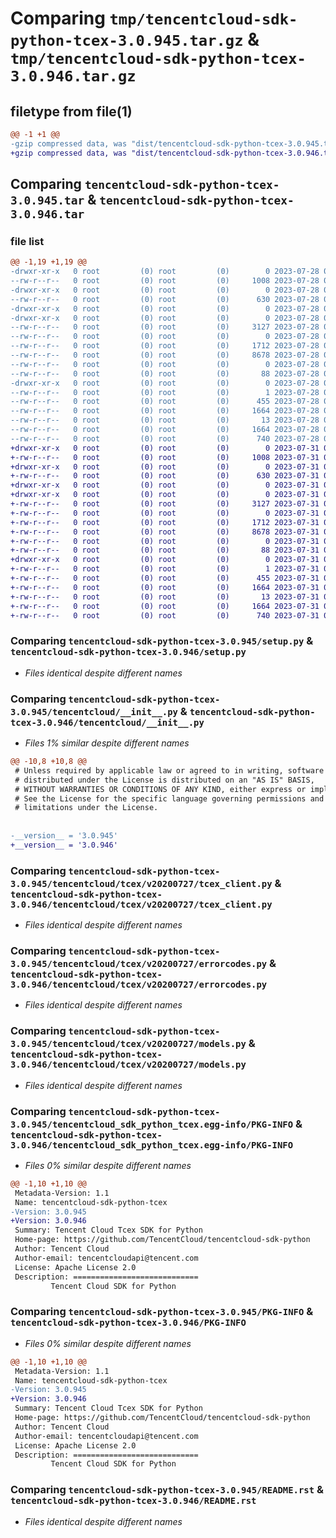 # Comparing `tmp/tencentcloud-sdk-python-tcex-3.0.945.tar.gz` & `tmp/tencentcloud-sdk-python-tcex-3.0.946.tar.gz`

## filetype from file(1)

```diff
@@ -1 +1 @@
-gzip compressed data, was "dist/tencentcloud-sdk-python-tcex-3.0.945.tar", last modified: Fri Jul 28 00:36:09 2023, max compression
+gzip compressed data, was "dist/tencentcloud-sdk-python-tcex-3.0.946.tar", last modified: Mon Jul 31 00:36:31 2023, max compression
```

## Comparing `tencentcloud-sdk-python-tcex-3.0.945.tar` & `tencentcloud-sdk-python-tcex-3.0.946.tar`

### file list

```diff
@@ -1,19 +1,19 @@
-drwxr-xr-x   0 root         (0) root         (0)        0 2023-07-28 00:36:09.000000 tencentcloud-sdk-python-tcex-3.0.945/
--rw-r--r--   0 root         (0) root         (0)     1008 2023-07-28 00:36:09.000000 tencentcloud-sdk-python-tcex-3.0.945/setup.py
-drwxr-xr-x   0 root         (0) root         (0)        0 2023-07-28 00:36:09.000000 tencentcloud-sdk-python-tcex-3.0.945/tencentcloud/
--rw-r--r--   0 root         (0) root         (0)      630 2023-07-28 00:36:09.000000 tencentcloud-sdk-python-tcex-3.0.945/tencentcloud/__init__.py
-drwxr-xr-x   0 root         (0) root         (0)        0 2023-07-28 00:36:09.000000 tencentcloud-sdk-python-tcex-3.0.945/tencentcloud/tcex/
-drwxr-xr-x   0 root         (0) root         (0)        0 2023-07-28 00:36:09.000000 tencentcloud-sdk-python-tcex-3.0.945/tencentcloud/tcex/v20200727/
--rw-r--r--   0 root         (0) root         (0)     3127 2023-07-28 00:36:09.000000 tencentcloud-sdk-python-tcex-3.0.945/tencentcloud/tcex/v20200727/tcex_client.py
--rw-r--r--   0 root         (0) root         (0)        0 2023-07-28 00:36:09.000000 tencentcloud-sdk-python-tcex-3.0.945/tencentcloud/tcex/v20200727/__init__.py
--rw-r--r--   0 root         (0) root         (0)     1712 2023-07-28 00:36:09.000000 tencentcloud-sdk-python-tcex-3.0.945/tencentcloud/tcex/v20200727/errorcodes.py
--rw-r--r--   0 root         (0) root         (0)     8678 2023-07-28 00:36:09.000000 tencentcloud-sdk-python-tcex-3.0.945/tencentcloud/tcex/v20200727/models.py
--rw-r--r--   0 root         (0) root         (0)        0 2023-07-28 00:36:09.000000 tencentcloud-sdk-python-tcex-3.0.945/tencentcloud/tcex/__init__.py
--rw-r--r--   0 root         (0) root         (0)       88 2023-07-28 00:36:09.000000 tencentcloud-sdk-python-tcex-3.0.945/setup.cfg
-drwxr-xr-x   0 root         (0) root         (0)        0 2023-07-28 00:36:09.000000 tencentcloud-sdk-python-tcex-3.0.945/tencentcloud_sdk_python_tcex.egg-info/
--rw-r--r--   0 root         (0) root         (0)        1 2023-07-28 00:36:09.000000 tencentcloud-sdk-python-tcex-3.0.945/tencentcloud_sdk_python_tcex.egg-info/dependency_links.txt
--rw-r--r--   0 root         (0) root         (0)      455 2023-07-28 00:36:09.000000 tencentcloud-sdk-python-tcex-3.0.945/tencentcloud_sdk_python_tcex.egg-info/SOURCES.txt
--rw-r--r--   0 root         (0) root         (0)     1664 2023-07-28 00:36:09.000000 tencentcloud-sdk-python-tcex-3.0.945/tencentcloud_sdk_python_tcex.egg-info/PKG-INFO
--rw-r--r--   0 root         (0) root         (0)       13 2023-07-28 00:36:09.000000 tencentcloud-sdk-python-tcex-3.0.945/tencentcloud_sdk_python_tcex.egg-info/top_level.txt
--rw-r--r--   0 root         (0) root         (0)     1664 2023-07-28 00:36:09.000000 tencentcloud-sdk-python-tcex-3.0.945/PKG-INFO
--rw-r--r--   0 root         (0) root         (0)      740 2023-07-28 00:36:09.000000 tencentcloud-sdk-python-tcex-3.0.945/README.rst
+drwxr-xr-x   0 root         (0) root         (0)        0 2023-07-31 00:36:31.000000 tencentcloud-sdk-python-tcex-3.0.946/
+-rw-r--r--   0 root         (0) root         (0)     1008 2023-07-31 00:36:31.000000 tencentcloud-sdk-python-tcex-3.0.946/setup.py
+drwxr-xr-x   0 root         (0) root         (0)        0 2023-07-31 00:36:31.000000 tencentcloud-sdk-python-tcex-3.0.946/tencentcloud/
+-rw-r--r--   0 root         (0) root         (0)      630 2023-07-31 00:36:31.000000 tencentcloud-sdk-python-tcex-3.0.946/tencentcloud/__init__.py
+drwxr-xr-x   0 root         (0) root         (0)        0 2023-07-31 00:36:31.000000 tencentcloud-sdk-python-tcex-3.0.946/tencentcloud/tcex/
+drwxr-xr-x   0 root         (0) root         (0)        0 2023-07-31 00:36:31.000000 tencentcloud-sdk-python-tcex-3.0.946/tencentcloud/tcex/v20200727/
+-rw-r--r--   0 root         (0) root         (0)     3127 2023-07-31 00:36:31.000000 tencentcloud-sdk-python-tcex-3.0.946/tencentcloud/tcex/v20200727/tcex_client.py
+-rw-r--r--   0 root         (0) root         (0)        0 2023-07-31 00:36:31.000000 tencentcloud-sdk-python-tcex-3.0.946/tencentcloud/tcex/v20200727/__init__.py
+-rw-r--r--   0 root         (0) root         (0)     1712 2023-07-31 00:36:31.000000 tencentcloud-sdk-python-tcex-3.0.946/tencentcloud/tcex/v20200727/errorcodes.py
+-rw-r--r--   0 root         (0) root         (0)     8678 2023-07-31 00:36:31.000000 tencentcloud-sdk-python-tcex-3.0.946/tencentcloud/tcex/v20200727/models.py
+-rw-r--r--   0 root         (0) root         (0)        0 2023-07-31 00:36:31.000000 tencentcloud-sdk-python-tcex-3.0.946/tencentcloud/tcex/__init__.py
+-rw-r--r--   0 root         (0) root         (0)       88 2023-07-31 00:36:31.000000 tencentcloud-sdk-python-tcex-3.0.946/setup.cfg
+drwxr-xr-x   0 root         (0) root         (0)        0 2023-07-31 00:36:31.000000 tencentcloud-sdk-python-tcex-3.0.946/tencentcloud_sdk_python_tcex.egg-info/
+-rw-r--r--   0 root         (0) root         (0)        1 2023-07-31 00:36:31.000000 tencentcloud-sdk-python-tcex-3.0.946/tencentcloud_sdk_python_tcex.egg-info/dependency_links.txt
+-rw-r--r--   0 root         (0) root         (0)      455 2023-07-31 00:36:31.000000 tencentcloud-sdk-python-tcex-3.0.946/tencentcloud_sdk_python_tcex.egg-info/SOURCES.txt
+-rw-r--r--   0 root         (0) root         (0)     1664 2023-07-31 00:36:31.000000 tencentcloud-sdk-python-tcex-3.0.946/tencentcloud_sdk_python_tcex.egg-info/PKG-INFO
+-rw-r--r--   0 root         (0) root         (0)       13 2023-07-31 00:36:31.000000 tencentcloud-sdk-python-tcex-3.0.946/tencentcloud_sdk_python_tcex.egg-info/top_level.txt
+-rw-r--r--   0 root         (0) root         (0)     1664 2023-07-31 00:36:31.000000 tencentcloud-sdk-python-tcex-3.0.946/PKG-INFO
+-rw-r--r--   0 root         (0) root         (0)      740 2023-07-31 00:36:31.000000 tencentcloud-sdk-python-tcex-3.0.946/README.rst
```

### Comparing `tencentcloud-sdk-python-tcex-3.0.945/setup.py` & `tencentcloud-sdk-python-tcex-3.0.946/setup.py`

 * *Files identical despite different names*

### Comparing `tencentcloud-sdk-python-tcex-3.0.945/tencentcloud/__init__.py` & `tencentcloud-sdk-python-tcex-3.0.946/tencentcloud/__init__.py`

 * *Files 1% similar despite different names*

```diff
@@ -10,8 +10,8 @@
 # Unless required by applicable law or agreed to in writing, software
 # distributed under the License is distributed on an "AS IS" BASIS,
 # WITHOUT WARRANTIES OR CONDITIONS OF ANY KIND, either express or implied.
 # See the License for the specific language governing permissions and
 # limitations under the License.
 
 
-__version__ = '3.0.945'
+__version__ = '3.0.946'
```

### Comparing `tencentcloud-sdk-python-tcex-3.0.945/tencentcloud/tcex/v20200727/tcex_client.py` & `tencentcloud-sdk-python-tcex-3.0.946/tencentcloud/tcex/v20200727/tcex_client.py`

 * *Files identical despite different names*

### Comparing `tencentcloud-sdk-python-tcex-3.0.945/tencentcloud/tcex/v20200727/errorcodes.py` & `tencentcloud-sdk-python-tcex-3.0.946/tencentcloud/tcex/v20200727/errorcodes.py`

 * *Files identical despite different names*

### Comparing `tencentcloud-sdk-python-tcex-3.0.945/tencentcloud/tcex/v20200727/models.py` & `tencentcloud-sdk-python-tcex-3.0.946/tencentcloud/tcex/v20200727/models.py`

 * *Files identical despite different names*

### Comparing `tencentcloud-sdk-python-tcex-3.0.945/tencentcloud_sdk_python_tcex.egg-info/PKG-INFO` & `tencentcloud-sdk-python-tcex-3.0.946/tencentcloud_sdk_python_tcex.egg-info/PKG-INFO`

 * *Files 0% similar despite different names*

```diff
@@ -1,10 +1,10 @@
 Metadata-Version: 1.1
 Name: tencentcloud-sdk-python-tcex
-Version: 3.0.945
+Version: 3.0.946
 Summary: Tencent Cloud Tcex SDK for Python
 Home-page: https://github.com/TencentCloud/tencentcloud-sdk-python
 Author: Tencent Cloud
 Author-email: tencentcloudapi@tencent.com
 License: Apache License 2.0
 Description: ============================
         Tencent Cloud SDK for Python
```

### Comparing `tencentcloud-sdk-python-tcex-3.0.945/PKG-INFO` & `tencentcloud-sdk-python-tcex-3.0.946/PKG-INFO`

 * *Files 0% similar despite different names*

```diff
@@ -1,10 +1,10 @@
 Metadata-Version: 1.1
 Name: tencentcloud-sdk-python-tcex
-Version: 3.0.945
+Version: 3.0.946
 Summary: Tencent Cloud Tcex SDK for Python
 Home-page: https://github.com/TencentCloud/tencentcloud-sdk-python
 Author: Tencent Cloud
 Author-email: tencentcloudapi@tencent.com
 License: Apache License 2.0
 Description: ============================
         Tencent Cloud SDK for Python
```

### Comparing `tencentcloud-sdk-python-tcex-3.0.945/README.rst` & `tencentcloud-sdk-python-tcex-3.0.946/README.rst`

 * *Files identical despite different names*

